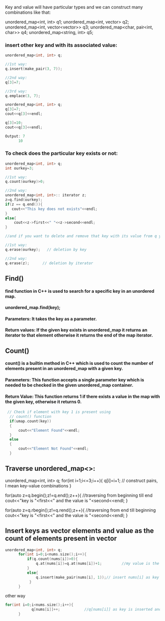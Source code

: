 Key and value will have particular types and we can construct many combinations like that:

unordered_map<int, int> q1;
unordered_map<int, vector<int>> q2;
unordered_map<int, vector<vector<string>>> q3;
unordered_map<char, pair<int, char>> q4;
unordered_map<string, int> q5;
  
 ### insert other key and with its associated value:
  
  ```cpp
  unordered_map<int, int> q;

//1st way:
q.insert(make_pair(3, 7));

//2nd way:
q[3]=7;

//3rd way:
q.emplace(3, 7);
  ```
  
  ```cpp
  unordered_map<int, int> q;
q[3]=7;
cout<<q[3]<<endl;

q[3]=10;
cout<<q[3]<<endl;

Output: 7
        10
  ```
  
### To check does the particular key exists or not:

```cpp
unordered_map<int, int> q;
int ourkey=3;

//1st way:
q.count(ourkey)>0;

//2nd way:
unordered_map<int, int>:: iterator z;
z=q.find(ourkey);  
if(z == q.end()){
   cout<<"This key does not exists"<<endl; 
}
else{
    cout<<z->first<<" "<<z->second<<endl;
}

//and if you want to delete and remove that key with its value from q you can use:

//1st way:
q.erase(ourkey);   // deletion by key

//2nd way:
q.erase(z);      // deletion by iterator
```
 ## Find() 
#### find function in C++ is used to search for a specific key in an unordered map.
####   unordered_map.find(key);
#### Parameters: It takes the key as a parameter.

#### Return values: If the given key exists in unordered_map it returns an iterator to that element otherwise it returns the end of the map iterator.
  
  ## Count()
####  count() is a builtin method in C++ which is used to count the number of elements present in an unordered_map with a given key.
####  Parameters: This function accepts a single parameter key which is needed to be checked in the given unordered_map container.
####  Return Value: This function returns 1 if there exists a value in the map with the given key, otherwise it returns 0.
  ```cpp
   // Check if element with key 1 is present using 
    // count() function
    if(umap.count(key))
    {
        cout<<"Element Found"<<endl;
    }
    else
    {
        cout<<"Element Not Found"<<endl;    
    }
  ```
  
##  Traverse unordered_map<>:

unordered_map<int, int> q;
for(int i=1;i<=3;i++){
	 q[i]=i+1;                                    // construct pairs, I mean key-value combinations
}

for(auto z=q.begin();z!=q.end();z++){   //traversing from beginning till end
     cout<<"key is "<<z->first<<" and the value is "<<z->second<<endl; 
}

for(auto z=q.rbegin();z!=q.rend();z++){   //traversing from end till beginning
     cout<<"key is "<<z->first<<" and the value is "<<z->second<<endl; 
}
  ## Insert keys as vector elements and value as the count of elements present in vector
  
  ```cpp
  unordered_map<int, int> q;
        for(int i=0;i<nums.size();i++){
            if(q.count(nums[i])>0){
                q.at(nums[i])=q.at(nums[i])+1;         //my value is the frequncy of key
            }
            else{
                q.insert(make_pair(nums[i], 1));// insert nums[i] as key and 1 as value
             }
        }
 ```
  other way
  ```cpp
  for(int i=0;i<nums.size();i++){
		      q[nums[i]]++;           //q[nums[i]] as key is inserted and by default value was 0 but with++ value became 1
        }
  ```
 
                                  
